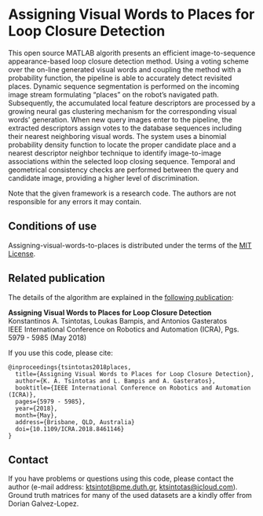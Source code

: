 # Assigning Visual Words to Places for Loop Closure Detection

This open source MATLAB algorith presents an efficient image-to-sequence appearance-based loop closure detection method. Using a voting scheme over the on-line generated visual words and coupling the method with a probability function, the pipeline is able to accurately detect revisited places. Dynamic sequence segmentation is performed on the incoming image stream formulating “places” on the robot’s navigated path. Subsequently, the accumulated local feature descriptors are processed by a growing neural gas clustering mechanism for the corresponding visual words' generation. When new query images enter to the pipeline, the extracted descriptors assign votes to the database sequences including their nearest neighboring visual words. The system uses a binomial probability density function to locate the proper candidate place and a nearest descriptor neighbor technique to identify image-to-image associations within the selected loop closing sequence. Temporal and geometrical consistency checks are performed between the query and candidate image, providing a higher level of discrimination.

Note that the given framework is a research code. The authors are not responsible for any errors it may contain.<br/> 

## Conditions of use
Assigning-visual-words-to-places is distributed under the terms of the [MIT License](https://github.com/ktsintotas/Bag-of-Tracked-Words/blob/master/LICENSE).

## Related publication
The details of the algorithm are explained in the [following publication](https://ieeexplore.ieee.org/abstract/document/8461146):

**Assigning Visual Words to Places for Loop Closure Detection<br/>**
Konstantinos A. Tsintotas, Loukas Bampis, and Antonios Gasteratos<br/>
IEEE International Conference on Robotics and Automation (ICRA), Pgs. 5979 - 5985 (May 2018)

If you use this code, please cite:

```
@inproceedings{tsintotas2018places,
  title={Assigning Visual Words to Places for Loop Closure Detection},  
  author={K. A. Tsintotas and L. Bampis and A. Gasteratos},   
  booktitle={IEEE International Conference on Robotics and Automation (ICRA)},
  pages={5979 - 5985},
  year={2018},   
  month={May},
  address={Brisbane, QLD, Australia}
  doi={10.1109/ICRA.2018.8461146} 
}
```
## Contact
If you have problems or questions using this code, please contact the author (e-mail address: ktsintot@pme.duth.gr, ktsintotas@icloud.com). Ground truth matrices for many of the used datasets are a kindly offer from Dorian Galvez-Lopez.
